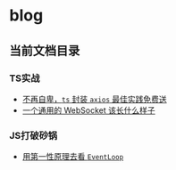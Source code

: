 # blog

## 当前文档目录

### TS实战

- [不再自卑，`ts` 封装 `axios` 最佳实践免费送](https://github.com/coveychen95/blog/blob/master/docs/ts/axios.md)
- [一个通用的 WebSocket 该长什么样子](https://github.com/coveychen95/blog/blob/master/docs/ts/im.md)

### JS打破砂锅

- [用第一性原理去看 `EventLoop`](https://github.com/coveychen95/blog/blob/master/docs/js/event-loop.md)
